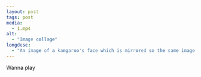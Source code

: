 ```yaml
---
layout: post
tags: post
media:
  - 1.mp4
alt:
  - "Image collage"
longdesc:
  - "An image of a kangaroo's face which is mirrored so the same image appears in each corner of the video. There are jittering background shapes."
---
```

Wanna play

